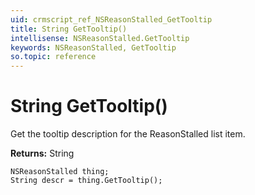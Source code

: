 ```yaml
---
uid: crmscript_ref_NSReasonStalled_GetTooltip
title: String GetTooltip()
intellisense: NSReasonStalled.GetTooltip
keywords: NSReasonStalled, GetTooltip
so.topic: reference
---
```


# String GetTooltip()

Get the tooltip description for the ReasonStalled list item.

**Returns:** String

```crmscript
NSReasonStalled thing;
String descr = thing.GetTooltip();
```

